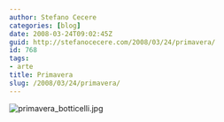 ```yaml
---
author: Stefano Cecere
categories: [blog]
date: 2008-03-24T09:02:45Z
guid: http://stefanocecere.com/2008/03/24/primavera/
id: 768
tags:
- arte
title: Primavera
slug: /2008/03/24/primavera/
---
```


![primavera_botticelli.jpg](http://stefanocecere.com/wp-content/uploads/sites/3/2008/03/primavera_botticelli.jpg)